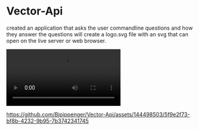 # Vector-Api

created an application that asks the user commandline questions and how they answer the questions will create a logo.svg file with an svg that can open on the live server
or web browser.


<video src="Svg%20Homework.mp4" controls title="Title"></video>


https://github.com/Bjpippenger/Vector-Api/assets/144498503/5f9e2f73-bf8b-4232-9b95-7b3742341745

